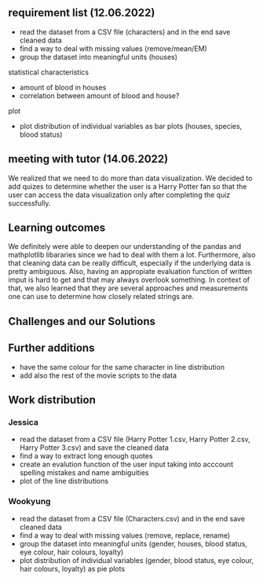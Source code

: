 ## requirement list (12.06.2022)
- read the dataset from a CSV file (characters) and in the end save cleaned data 
- find a way to deal with missing values (remove/mean/EM)
- group the dataset into meaningful units (houses)

statistical characteristics
- amount of blood in houses                                                                                                                                               
- correlation between amount of blood and house?

plot
- plot distribution of individual variables as bar plots (houses, species, blood status)

## meeting with tutor (14.06.2022)
We realized that we need to do more than data visualization. 
We decided to add quizes to determine whether the user is a Harry Potter fan so that the user can access the data visualization only after completing the quiz successfully. 

## Learning outcomes
We definitely were able to deepen our understanding of the pandas and mathplotlib libararies since we had to deal with them a lot. Furthermore, also that cleaning data can be really difficult, especially if the underlying data is pretty ambiguous. Also, having an appropiate evaluation function of written imput is hard to get and that may always overlook something. In context of that, we also learned that they are several approaches and measurements one can use to determine how closely related strings are. 

## Challenges and our Solutions

## Further additions
- have the same colour for the same character in line distribution 
- add also the rest of the movie scripts to the data

## Work distribution
### Jessica
- read the dataset from a CSV file (Harry Potter 1.csv, Harry Potter 2.csv, Harry Potter 3.csv) and save the cleaned data 
- find a way to extract long enough quotes 
- create an evalution function of the user input taking into acccount spelling mistakes and name ambiguities 
- plot of the line distributions

### Wookyung 
- read the dataset from a CSV file (Characters.csv) and in the end save cleaned data 
- find a way to deal with missing values (remove, replace, rename)
- group the dataset into meaningful units (gender, houses, blood status, eye colour, hair colours, loyalty)
- plot distribution of individual variables (gender, blood status, eye colour, hair colours, loyalty) as pie plots
